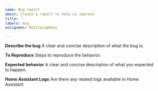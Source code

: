 ```yaml
---
name: Bug report
about: Create a report to help us improve
title: ''
labels: bug
assignees: BottlecapDave

---
```


**Describe the bug**
A clear and concise description of what the bug is.

**To Reproduce**
Steps to reproduce the behavior:

**Expected behavior**
A clear and concise description of what you expected to happen.

**Home Assistant Logs**
Are there any related logs available in Home Assistant
